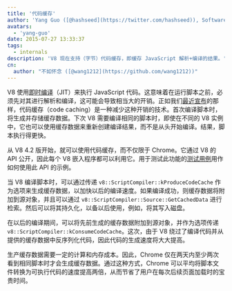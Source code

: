 ```yaml
---
title: '代码缓存'
author: 'Yang Guo ([@hashseed](https://twitter.com/hashseed)), Software Engineer'
avatars:
  - 'yang-guo'
date: 2015-07-27 13:33:37
tags:
  - internals
description: 'V8 现在支持（字节）代码缓存，即缓存 JavaScript 解析+编译的结果。'
cn:
  author: "不如怀念 ([@wang1212](https://github.com/wang1212))"
---
```

V8 使用[即时编译](https://en.wikipedia.org/wiki/Just-in-time_compilation)（JIT）来执行 JavaScript 代码。这意味着在运行脚本之前，必须先对其进行解析和编译，这可能会导致相当大的开销。正如我们[最近宣布](https://blog.chromium.org/2015/03/new-javascript-techniques-for-rapid.html)的那样，代码缓存（code caching）是一种减少这种开销的技术。首次编译脚本时，将生成并存储缓存数据。下次 V8 需要编译相同的脚本时，即使在不同的 V8 实例中，它也可以使用缓存数据来重新创建编译结果，而不是从头开始编译。结果，脚本执行得更快。

从 V8 4.2 版开始，就可以使用代码缓存，而不仅限于 Chrome。它通过 V8 的 API 公开，因此每个 V8 嵌入程序都可以利用它。用于测试此功能的[测试用例](https://chromium.googlesource.com/v8/v8.git/+/4.5.56/test/cctest/test-api.cc#21090)用作如何使用此 API 的示例。

当 V8 编译脚本时，可以通过传递 `v8::ScriptCompiler::kProduceCodeCache` 作为选项来生成缓存数据，以加快以后的编译速度。如果编译成功，则缓存数据将附加到源对象，并且可以通过 `v8::ScriptCompiler::Source::GetCachedData` 进行检索。然后可以将其持久化，以备以后使用，例如，将其写入磁盘。

在以后的编译期间，可以将先前生成的缓存数据附加到源对象，并作为选项传递 `v8::ScriptCompiler::kConsumeCodeCache`。这次，由于 V8 绕过了编译代码并从提供的缓存数据中反序列化代码，因此代码的生成速度将大大提高。

生产缓存数据需要一定的计算和内存成本。因此，Chrome 仅在两天内至少两次看到相同脚本时才会生成缓存数据。通过这种方式，Chrome 可以平均将脚本文件转换为可执行代码的速度提高两倍，从而节省了用户在每次后续页面加载时的宝贵时间。
